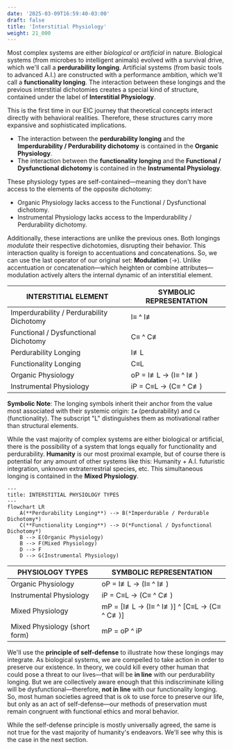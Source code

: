 ```yaml
---
date: '2025-03-09T16:59:40-03:00'
draft: false
title: 'Interstitial Physiology'
weight: 21_000
---
```


Most complex systems are either *biological* or *artificial* in nature. Biological systems (from microbes to intelligent animals) evolved with a survival drive, which we'll call a **perdurability longing**. Artificial systems (from basic tools to advanced A.I.) are constructed with a performance ambition, which we'll call a **functionality longing**. The interaction between these longings and the previous interstitial dichotomies creates a special kind of structure, contained under the label of **Interstitial Physiology**. 

This is the first time in our EIC journey that theoretical concepts interact directly with behavioral realities. Therefore, these structures carry more expansive and sophisticated implications. 

- The interaction between the **perdurability longing** and the **Imperdurability / Perdurability dichotomy** is contained in the **Organic Physiology**. 
- The interaction between the **functionality longing** and the **Functional / Dysfunctional dichotomy** is contained in the **Instrumental Physiology**.

These physiology types are self-contained—meaning they don't have access to the elements of the opposite dichotomy:

- Organic Physiology lacks access to the Functional / Dysfunctional dichotomy.
- Instrumental Physiology lacks access to the Imperdurability / Perdurability dichotomy.

Additionally, these interactions are unlike the previous ones. Both longings *modulate* their respective dichotomies, disrupting their behavior. This interaction quality is foreign to accentuations and concatenations. So, we can use the last operator of our original set: **Modulation** (→). Unlike accentuation or concatenation—which heighten or combine attributes—modulation actively alters the internal dynamic of an interstitial element.

| **INTERSTITIAL ELEMENT** | **SYMBOLIC REPRESENTATION** |
|---|---|
| Imperdurability / Perdurability Dichotomy | I≡ ^ I≢ |
| Functional / Dysfunctional Dichotomy | C≡ ^ C≢ |
| Perdurability Longing | I≢L |
| Functionality Longing | C≡L |
| Organic Physiology | oP = I≢L → (I≡ ^ I≢) |
| Instrumental Physiology | iP = C≡L → (C≡ ^ C≢) |

**Symbolic Note**: The longing symbols inherit their anchor from the value most associated with their systemic origin: `I≢` (perdurability) and `C≡` (functionality). The subscript "L" distinguishes them as motivational rather than structural elements.

While the vast majority of complex systems are either biological or artificial, there is the possibility of a system that longs equally for functionality and perdurability. **Humanity** is our most proximal example, but of course there is potential for any amount of other systems like this: Humanity + A.I. futuristic integration, unknown extraterrestrial species, etc. This simultaneous longing is contained in the **Mixed Physiology**.

```mermaid
---
title: INTERSTITIAL PHYSIOLOGY TYPES
---
flowchart LR
    A(**Perdurability Longing**) --> B(*Imperdurable / Perdurable Dichotomy*)
    C(**Functionality Longing**) --> D(*Functional / Dysfunctional Dichotomy*)
    B --> E(Organic Physiology)
    B --> F(Mixed Physiology)
    D --> F
    D --> G(Instrumental Physiology)
```

| **PHYSIOLOGY TYPES** | **SYMBOLIC REPRESENTATION** |
|---|---|
| Organic Physiology | oP = I≢L → (I≡ ^ I≢) |
| Instrumental Physiology | iP = C≡L → (C≡ ^ C≢) |
| Mixed Physiology | mP = [I≢L → (I≡ ^ I≢)] ^ [C≡L → (C≡ ^ C≢)] |
| Mixed Physiology (short form) | mP = oP ^ iP |

We'll use the **principle of self-defense** to illustrate how these longings may integrate. As biological systems, we are compelled to take action in order to preserve our existence. In theory, we could kill every other human that could pose a threat to our lives—that will be **in line** with our perdurability longing. But we are collectively aware enough that this indiscriminate killing will be dysfunctional—therefore, **not in line** with our functionality longing. So, most human societies agreed that is ok to use force to preserve our life, but only as an act of self-defense—our methods of preservation must remain congruent with functional ethics and moral behavior.

While the self-defense principle is mostly universally agreed, the same is not true for the vast majority of humanity's endeavors. We'll see why this is the case in the next section.

